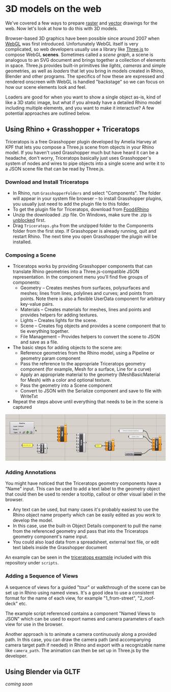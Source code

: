 # 3D models on the web

We've covered a few ways to prepare [raster](./tutorial_raster-drawings.md) and [vector](./tutorial_vector-drawings.md) drawings for the web. Now let's look at how to do this with 3D models.

Browser-based 3D graphics have been possible since around 2007 when [WebGL](https://en.wikipedia.org/wiki/WebGL) was first introduced. Unfortunately WebGL itself is very complicated, so web developers usually use a library like [Three.js](https://threejs.org/) to compose WebGL **scenes**. Sometimes called a *scene graph*, a scene is analogous to an SVG document and brings together a collection of elements in space. Three.js provides built-in primitives like *lights*, *cameras* and simple geometries, as well as *loaders* that let you bring in models created in  Rhino, Blender and other programs. The specifics of how these are expressed and rendered onscreen with WebGL is handled "backstage" so we can focus on how our scene elements look and feel.

Loaders are good for when you want to show a single object as-is, kind of like a 3D static image, but what if you already have a detailed Rhino model including multiple elements, and you want to make it interactive? A few potential approaches are outlined below.

## Using Rhino + Grasshopper + Triceratops

Triceratops is a free Grasshopper plugin developed by Amelia Harvey at KPF that lets you compose a Three.js scene from objects in your Rhino model. If you haven't used Grasshopper much but have heard it can be a headache, don't worry, Triceratops basically just uses Grasshopper's system of nodes and wires to pipe objects into a single scene and write it to a JSON scene file that can be read by Three.js.

### Download and Install Triceratops

- In Rhino, run `GrasshopperFolders` and select "Components". The folder will appear in your system file browser – to install Grasshopper plugins, you usually just need to add the plugin file to this folder.
- To get the plugin file for Triceratops, download from [Food4Rhino](https://www.food4rhino.com/en/app/triceratops#)
- Unzip the downloaded .zip file. On Windows, make sure the .zip is [unblocked](https://www.crct.polymtl.ca/fact/facthelp/ZIP_Unblock.HTM) first.
- Drag `Triceratops.gha` from the unzipped folder to the Components folder from the first step. If Grasshopper is already running, quit and restart Rhino. The next time you open Grasshopper the plugin will be installed.

### Composing a Scene

- Triceratops works by providing Grasshopper components that can translate Rhino geometries into a Three.js-compatible JSON representation. In the component menu you'll find five groups of components:
  - Geometry – Creates meshes from surfaces, polysurfaces and meshes; lines from lines, polylines and curves; and points from points. Note there is also a flexible UserData component for arbitrary key-value pairs.
  - Materials – Creates materials for meshes, lines and points and provides helpers for adding textures.
  - Lights – Creates lights for the scene.
  - Scene – Creates fog objects and provides a scene component that to tie everything together.
  - File Management – Provides helpers to convert the scene to JSON and save as a file.
- The basic steps for adding objects to the scene are:
  - Reference geometries from the Rhino model, using a Pipeline or geometry param component
  - Pass the reference to the appropriate Triceratops geometry component (for example, Mesh for a surface, Line for a curve)
  - Apply an appropriate material to the geometry (MeshBasicMaterial for Mesh) with a color and optional texture.
  - Pass the geometry into a Scene component
  - Convert to JSON with the Serialize component and save to file with WriteTxt
- Repeat the steps above until everything that needs to be in the scene is captured

![basic triceratops node setup](./assets/triceratops-compose-scene.gif)

### Adding Annotations

You might have noticed that the Triceratops geometry components have a "Name" input. This can be used to add a text label to the geometry object that could then be used to render a tooltip, callout or other visual label in the browser. 

- Any text can be used, but many cases it's probably easiest to use the Rhino object name property which can be easily edited as you work to develop the model. 
- In this case, use the built-in Object Details component to pull the name from the referenced geometry and pass that into the Triceratops geometry component's name input.
- You could also load data from a spreadsheet, external text file, or edit text labels inside the Grasshopper document

An example can be seen in the [triceratops example](../scripts/grasshopper/triceratops.gh) included with this repository under `scripts`.

### Adding a Sequence of Views

A sequence of views for a guided "tour" or walkthrough of the scene can be set up in Rhino using named views. It's a good idea to use a consistent format for the name of each view, for example "1_from-street", "2_roof-deck" etc.

The example script referenced contains a component "Named Views to JSON" which can be used to export names and camera parameters of each view for use in the browser.

Another approach is to animate a camera continuously along a provided path. In this case, you can draw the camera path (and accompanying camera target path if needed) in Rhino and export with a recognizable name like `camera_path`. The animation can then be set up in Three.js by the developer.

## Using Blender via GLTF

*coming soon*
